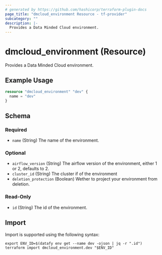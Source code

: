 ```yaml
---
# generated by https://github.com/hashicorp/terraform-plugin-docs
page_title: "dmcloud_environment Resource - tf-provider"
subcategory: ""
description: |-
  Provides a Data Minded Cloud environment.
---
```


# dmcloud_environment (Resource)

Provides a Data Minded Cloud environment.

## Example Usage

```terraform
resource "dmcloud_environment" "dev" {
  name = "dev"
}
```

<!-- schema generated by tfplugindocs -->
## Schema

### Required

- `name` (String) The name of the environment.

### Optional

- `airflow_version` (String) The airflow version of the environment, either 1 or 2, defaults to 2.
- `cluster_id` (String) The cluster if of the environment
- `deletion_protection` (Boolean) Wether to project your environment from deletion.

### Read-Only

- `id` (String) The id of the environment.

## Import

Import is supported using the following syntax:

```shell
export ENV_ID=$(datafy env get --name dev -ojson | jq -r ".id")
terraform import dmcloud_environment.dev "$ENV_ID"
```
